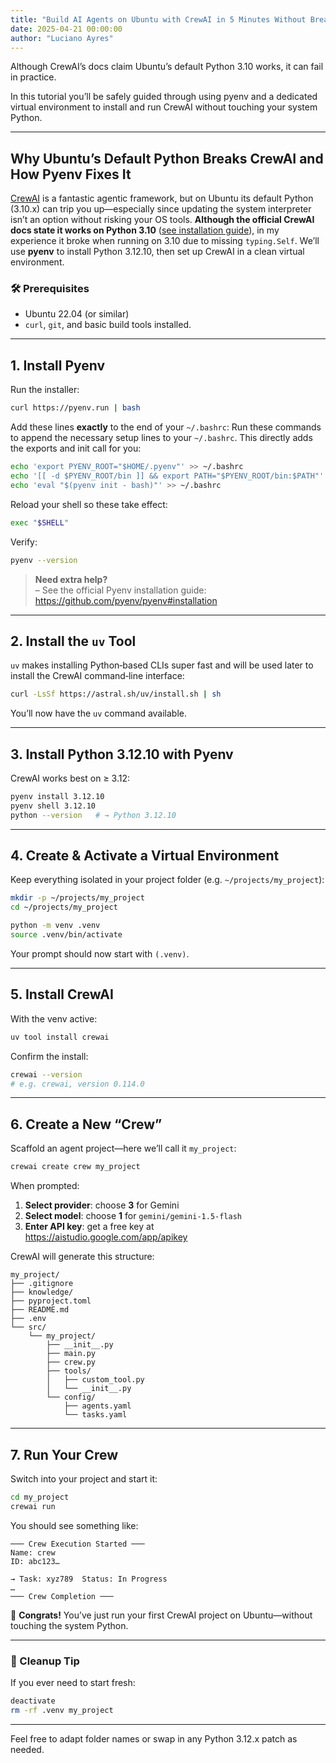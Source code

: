 ```yaml
---
title: "Build AI Agents on Ubuntu with CrewAI in 5 Minutes Without Breaking Your System Python"
date: 2025-04-21 00:00:00
author: "Luciano Ayres"
---
```


Although CrewAI’s docs claim Ubuntu’s default Python 3.10 works, it can fail in practice. 

In this tutorial you’ll be safely guided through using pyenv and a dedicated virtual environment to install and run CrewAI without touching your system Python.

---

## Why Ubuntu’s Default Python Breaks CrewAI and How Pyenv Fixes It

[CrewAI](https://www.crewai.com/) is a fantastic agentic framework, but on Ubuntu its default Python (3.10.x) can trip you up—especially since updating the system interpreter isn’t an option without risking your OS tools. **Although the official CrewAI docs state it works on Python 3.10** ([see installation guide](https://docs.crewai.com/installation#text-tutorial)), in my experience it broke when running on 3.10 due to missing `typing.Self`. We’ll use **pyenv** to install Python 3.12.10, then set up CrewAI in a clean virtual environment.

### 🛠️ Prerequisites

- Ubuntu 22.04 (or similar)  
- `curl`, `git`, and basic build tools installed.

---

## 1. Install Pyenv

Run the installer:

```bash
curl https://pyenv.run | bash
```

Add these lines **exactly** to the end of your `~/.bashrc`:
Run these commands to append the necessary setup lines to your `~/.bashrc`. This directly adds the exports and init call for you:

```bash
echo 'export PYENV_ROOT="$HOME/.pyenv"' >> ~/.bashrc
echo '[[ -d $PYENV_ROOT/bin ]] && export PATH="$PYENV_ROOT/bin:$PATH"' >> ~/.bashrc
echo 'eval "$(pyenv init - bash)"' >> ~/.bashrc
```

Reload your shell so these take effect:

```bash
exec "$SHELL"
```

Verify:

```bash
pyenv --version
```

> **Need extra help?**  
> – See the official Pyenv installation guide:  
>   https://github.com/pyenv/pyenv#installation

---

## 2. Install the `uv` Tool

`uv` makes installing Python‑based CLIs super fast and will be used later to install the CrewAI command‑line interface:

```bash
curl -LsSf https://astral.sh/uv/install.sh | sh
```

You’ll now have the `uv` command available.

---

## 3. Install Python 3.12.10 with Pyenv

CrewAI works best on ≥ 3.12:

```bash
pyenv install 3.12.10
pyenv shell 3.12.10
python --version   # → Python 3.12.10
```

---

## 4. Create & Activate a Virtual Environment

Keep everything isolated in your project folder (e.g. `~/projects/my_project`):

```bash
mkdir -p ~/projects/my_project
cd ~/projects/my_project

python -m venv .venv
source .venv/bin/activate
```

Your prompt should now start with `(.venv)`.

---

## 5. Install CrewAI

With the venv active:

```bash
uv tool install crewai
```

Confirm the install:

```bash
crewai --version
# e.g. crewai, version 0.114.0
```

---

## 6. Create a New “Crew”

Scaffold an agent project—here we’ll call it `my_project`:

```bash
crewai create crew my_project
```

When prompted:

1. **Select provider**: choose **3** for Gemini  
2. **Select model**: choose **1** for `gemini/gemini-1.5-flash`  
3. **Enter API key**: get a free key at  
   https://aistudio.google.com/app/apikey

CrewAI will generate this structure:

```
my_project/
├── .gitignore
├── knowledge/
├── pyproject.toml
├── README.md
├── .env
└── src/
    └── my_project/
        ├── __init__.py
        ├── main.py
        ├── crew.py
        ├── tools/
        │   ├── custom_tool.py
        │   └── __init__.py
        └── config/
            ├── agents.yaml
            └── tasks.yaml
```

---

## 7. Run Your Crew

Switch into your project and start it:

```bash
cd my_project
crewai run
```

You should see something like:

```
─── Crew Execution Started ───
Name: crew
ID: abc123…

→ Task: xyz789  Status: In Progress
…
─── Crew Completion ───
```

🎉 **Congrats!** You’ve just run your first CrewAI project on Ubuntu—without touching the system Python.

---

### 🔧 Cleanup Tip

If you ever need to start fresh:

```bash
deactivate
rm -rf .venv my_project
```

---

Feel free to adapt folder names or swap in any Python 3.12.x patch as needed.
